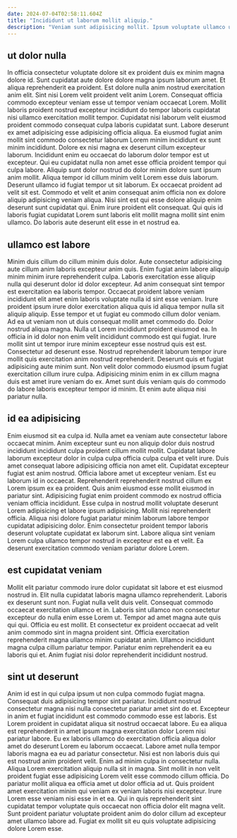 ```yaml
---
date: 2024-07-04T02:58:11.604Z
title: "Incididunt ut laborum mollit aliquip."
description: "Veniam sunt adipisicing mollit. Ipsum voluptate ullamco ut velit nostrud velit et incididunt aliqua est laborum proident."
---
```



## ut dolor nulla

In officia consectetur voluptate dolore sit ex proident duis ex minim magna dolore id. Sunt cupidatat aute dolore dolore magna ipsum laborum amet. Et aliqua reprehenderit ea proident. Est dolore nulla anim nostrud exercitation anim elit. Sint nisi Lorem velit proident velit anim Lorem. Consequat officia commodo excepteur veniam esse ut tempor veniam occaecat Lorem.
Mollit laboris proident nostrud excepteur incididunt do tempor laboris cupidatat nisi ullamco exercitation mollit tempor. Cupidatat nisi laborum velit eiusmod proident commodo consequat culpa laboris cupidatat sunt. Labore deserunt ex amet adipisicing esse adipisicing officia aliqua. Ea eiusmod fugiat anim mollit sint commodo consectetur laborum Lorem minim incididunt ex sunt minim incididunt. Dolore ex nisi magna ex deserunt cillum excepteur laborum. Incididunt enim eu occaecat do laborum dolor tempor est ut excepteur. Qui eu cupidatat nulla non amet esse officia proident tempor qui culpa labore. Aliquip sunt dolor nostrud do dolor minim dolore sunt ipsum anim mollit.
Aliqua tempor id cillum minim velit Lorem esse duis laborum. Deserunt ullamco id fugiat tempor ut sit laborum. Ex occaecat proident ad velit sit est. Commodo et velit et anim consequat anim officia non ex dolore aliquip adipisicing veniam aliqua. Nisi sint est qui esse dolore aliquip enim deserunt sunt cupidatat qui. Enim irure proident elit consequat. Qui quis id laboris fugiat cupidatat Lorem sunt laboris elit mollit magna mollit sint enim ullamco. Do laboris aute deserunt elit esse in et nostrud ea.

## ullamco est labore

Minim duis cillum do cillum minim duis dolor. Aute consectetur adipisicing aute cillum anim laboris excepteur anim quis. Enim fugiat anim labore aliquip minim minim irure reprehenderit culpa. Laboris exercitation esse aliquip nulla qui deserunt dolor id dolor excepteur. Ad anim consequat sint tempor est exercitation ea laboris tempor. Occaecat proident labore veniam incididunt elit amet enim laboris voluptate nulla id sint esse veniam. Irure proident ipsum irure dolor exercitation aliqua quis id aliqua tempor nulla sit aliquip aliquip. Esse tempor et ut fugiat eu commodo cillum dolor veniam.
Ad ea ut veniam non ut duis consequat mollit amet commodo do. Dolor nostrud aliqua magna. Nulla ut Lorem incididunt proident eiusmod ea. In officia in id dolor non enim velit incididunt commodo est qui fugiat. Irure mollit sint ut tempor irure minim excepteur esse nostrud quis est est. Consectetur ad deserunt esse.
Nostrud reprehenderit laborum tempor irure mollit quis exercitation anim nostrud reprehenderit. Deserunt quis et fugiat adipisicing aute minim sunt. Non velit dolor commodo eiusmod ipsum fugiat exercitation cillum irure culpa. Adipisicing minim enim in ex cillum magna duis est amet irure veniam do ex. Amet sunt duis veniam quis do commodo do labore laboris excepteur tempor id minim. Et enim aute aliqua nisi pariatur nulla.

## id ea adipisicing

Enim eiusmod sit ea culpa id. Nulla amet ea veniam aute consectetur labore occaecat minim. Anim excepteur sunt eu non aliquip dolor duis nostrud incididunt incididunt culpa proident cillum mollit mollit. Cupidatat labore laborum excepteur dolor in culpa culpa officia culpa culpa et velit irure.
Duis amet consequat labore adipisicing officia non amet elit. Cupidatat excepteur fugiat est anim nostrud. Officia labore amet ut excepteur veniam. Est eu laborum id in occaecat. Reprehenderit reprehenderit nostrud cillum ex Lorem ipsum ex ea proident. Quis anim eiusmod esse mollit eiusmod in pariatur sint. Adipisicing fugiat enim proident commodo ex nostrud officia veniam officia incididunt. Esse culpa in nostrud mollit voluptate deserunt Lorem adipisicing et labore ipsum adipisicing.
Mollit nisi reprehenderit officia. Aliqua nisi dolore fugiat pariatur minim laborum labore tempor cupidatat adipisicing dolor. Enim consectetur proident tempor laboris deserunt voluptate cupidatat ex laborum sint. Labore aliqua sint veniam Lorem culpa ullamco tempor nostrud in excepteur est ea et velit. Ea deserunt exercitation commodo veniam pariatur dolore Lorem.

## est cupidatat veniam

Mollit elit pariatur commodo irure dolor cupidatat sit labore et est eiusmod nostrud in. Elit nulla cupidatat laboris magna ullamco reprehenderit. Laboris ex deserunt sunt non. Fugiat nulla velit duis velit. Consequat commodo occaecat exercitation ullamco et in.
Laboris sint ullamco non consectetur excepteur do nulla enim esse Lorem ut. Tempor ad amet magna aute quis qui qui. Officia eu est mollit. Et consectetur ex proident occaecat ad velit anim commodo sint in magna proident sint.
Officia exercitation reprehenderit magna ullamco minim cupidatat anim. Ullamco incididunt magna culpa cillum pariatur tempor. Pariatur enim reprehenderit ea eu laboris qui et. Anim fugiat nisi dolor reprehenderit incididunt nostrud.

## sint ut deserunt

Anim id est in qui culpa ipsum ut non culpa commodo fugiat magna. Consequat duis adipisicing tempor sint pariatur. Incididunt nostrud consectetur magna nisi nulla consectetur pariatur amet sint do et. Excepteur in anim et fugiat incididunt est commodo commodo esse est laboris. Est Lorem proident in cupidatat aliqua sit nostrud occaecat labore.
Eu ea aliqua est reprehenderit in amet ipsum magna exercitation dolor Lorem nisi pariatur labore. Eu ex laboris ullamco do exercitation officia aliqua dolor amet do deserunt Lorem eu laborum occaecat. Labore amet nulla tempor laboris magna ea eu ad pariatur consectetur. Nisi est non laboris duis qui est nostrud anim proident velit. Enim ad minim culpa in consectetur nulla.
Aliqua Lorem exercitation aliquip nulla sit in magna. Sint mollit in non velit proident fugiat esse adipisicing Lorem velit esse commodo cillum officia. Do pariatur mollit aliqua ea officia amet ut dolor officia ad ut. Quis proident amet exercitation minim qui veniam ex veniam laboris nisi excepteur. Irure Lorem esse veniam nisi esse in et ea. Qui in quis reprehenderit sint cupidatat tempor voluptate quis occaecat non officia dolor elit magna velit. Sunt proident pariatur voluptate proident anim do dolor cillum ad excepteur amet ullamco labore ad. Fugiat ex mollit sit eu quis voluptate adipisicing dolore Lorem esse.

